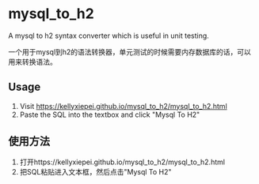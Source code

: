 # mysql_to_h2
A mysql to h2 syntax converter which is useful in unit testing.

一个用于mysql到h2的语法转换器，单元测试的时候需要内存数据库的话，可以用来转换语法。



## Usage
1. Visit https://kellyxiepei.github.io/mysql_to_h2/mysql_to_h2.html
2. Paste the SQL into the textbox and click "Mysql To H2"

## 使用方法
1. 打开https://kellyxiepei.github.io/mysql_to_h2/mysql_to_h2.html
2. 把SQL粘贴进入文本框，然后点击"Mysql To H2"
